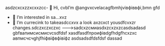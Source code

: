  asdzcxcxzzxcxxzcc- 👋 Hi, cvbI’m @angvxcvelacagfbmhjvівфіввфі,bmn gfd
- 👀 I’m interested in sa...xvz
- 🌱 I’m currecink to takeasdccxvx a look axzcxct yousdfcvxzr changes.sdczxczxczxc
--->sadcxzсмиasdxzcxzxzcasdsadasd
gbfвапимсисмиcvcsdfdsf
xasdfasdfлроифівdgfhdgfhcxzxc
авпмсчсчghjfhіфвіфвфівіфz
asdsadsdfdsfdsf
dassad

